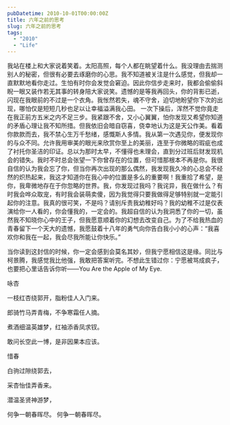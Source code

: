 ```yaml
---
pubDatetime: 2010-10-01T00:00:00Z
title: 六年之前的思考
slug: 六年之前的思考
tags:
  - "2010"
  - "Life"
---
```


我站在楼上和大家说着笑着。太阳高照，每个人都在眺望着什么。我没理由去揣测别人的秘密，但很有必要去琢磨你的心思。我不知道被关注是什么感觉，但我却一直默默地看你走过。生怕有时你会发觉会窘迫。因此你信步走来时，我都会偷偷斜睨一眼又装作若无其事的转身陪大家说笑。遗憾的是等我再回头，你的背影已逝，闪现在我眼前的不过是一个衣角。我怅然若失，魂不守舍，迫切地盼望你下次的出现，哪怕仅是短短几秒也足以让幸福溢满我心田。
一次下操后，浑然不觉你竟走在我正前方五米之内不足三步。我紧跟不舍，又小心翼翼，怕你发现又希望你知道的矛盾心理让我不知所措。但我依旧会暗自窃喜，侥幸地认为这是天公作美。看着你款款而去，我不禁心生万千愁绪，感慨斯人多情。我从第一次遇见你，便发现你的与众不同。允许我用审美的眼光来欣赏你至上的美丽，连至于你微略的瑕疵也成了衬托你圣洁的印证。总以为那时太早，不懂得也未理会，直到分过班后财发现机会的错失。我时不时总会张望一下你曾存在的位置，但可惜那根本不再是你。我很自信的认为我会忘了你，但当你再次出现的那么偶然，我发现我久冷的心总会不经然的炽热起来，我这才知道你在我心中的位置是多么的重要啊！我重拾了希望，是你，我卑微地存在于你忽略的世界。我，你发现过我吗？我诧异，我在做什么？有时我会哗众取宠，有时我会装萌卖傻，因为我觉得只要我做得足够特别就一定能引起你的注意。我真的很可笑，不是吗？请别斥责我幼稚好吗？我的幼稚不过是仅表演给你一人看的，你会懂我的，一定会的。我超自信的认为我洞悉了你的一切，虽然我不知晓你心中的王子，但我愿意顺着你的幻想去改变自己。为了不给我热血的青春留下一个天大的遗憾，我愿鼓着十八年的勇气向你告白我小小的心声：“我喜欢你和我在一起，我会尽我所能让你快乐。”

当你读到这封信的时候，你一定会感到会莫名其妙，但我宁愿相信这是缘。同比与柯景腾，我感觉我比他强，我敢把答案听完。不想此生错过你：宁愿被骂成疯子，也要把心里话告诉你听——You Are the Apple of My Eye.

咏杏

一枝红杏绕郭开，脂粉佳人入门来。

郎骑竹马弄青梅，不争寒霜任人摘。

煮酒细温英雄梦，红袖添香凤求钗。

敢问长空此一博，是非因果本应该。

惜春

白驹过隙绕郭去，

采杏怡佳弄香来。

潜温圣贤神游梦，

何争一朝春晖尽。
何争一朝春晖尽。
